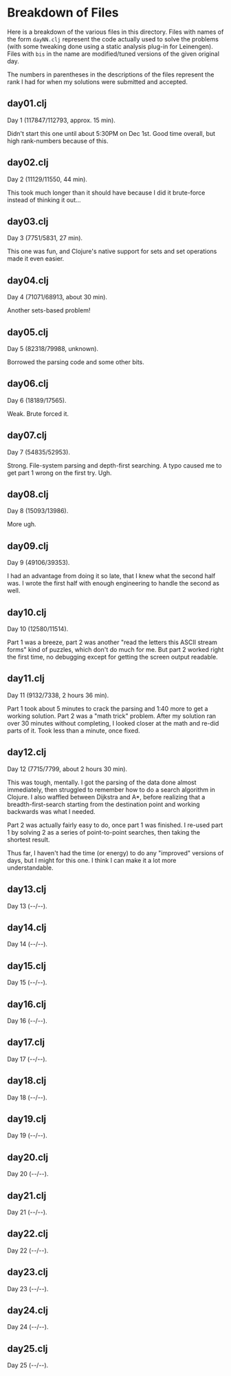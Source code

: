 # Breakdown of Files

Here is a breakdown of the various files in this directory. Files with names of the form `dayNN.clj` represent the code actually used to solve the problems (with some tweaking done using a static analysis plug-in for Leinengen). Files with `bis` in the name are modified/tuned versions of the given original day.

The numbers in parentheses in the descriptions of the files represent the rank I had for when my solutions were submitted and accepted.

## day01.clj

Day 1 (117847/112793, approx. 15 min).

Didn't start this one until about 5:30PM on Dec 1st. Good time overall, but high rank-numbers because of this.

## day02.clj

Day 2 (11129/11550, 44 min).

This took much longer than it should have because I did it brute-force instead of thinking it out...

## day03.clj

Day 3 (7751/5831, 27 min).

This one was fun, and Clojure's native support for sets and set operations made it even easier.

## day04.clj

Day 4 (71071/68913, about 30 min).

Another sets-based problem!

## day05.clj

Day 5 (82318/79988, unknown).

Borrowed the parsing code and some other bits.

## day06.clj

Day 6 (18189/17565).

Weak. Brute forced it.

## day07.clj

Day 7 (54835/52953).

Strong. File-system parsing and depth-first searching. A typo caused me to get part 1 wrong on the first try. Ugh.

## day08.clj

Day 8 (15093/13986).

More ugh.

## day09.clj

Day 9 (49106/39353).

I had an advantage from doing it so late, that I knew what the second half was. I wrote the first half with enough engineering to handle the second as well.

## day10.clj

Day 10 (12580/11514).

Part 1 was a breeze, part 2 was another "read the letters this ASCII stream forms" kind of puzzles, which don't do much for me. But part 2 worked right the first time, no debugging except for getting the screen output readable.

## day11.clj

Day 11 (9132/7338, 2 hours 36 min).

Part 1 took about 5 minutes to crack the parsing and 1:40 more to get a working solution. Part 2 was a "math trick" problem. After my solution ran over 30 minutes without completing, I looked closer at the math and re-did parts of it. Took less than a minute, once fixed.

## day12.clj

Day 12 (7715/7799, about 2 hours 30 min).

This was tough, mentally. I got the parsing of the data done almost immediately, then struggled to remember how to do a search algorithm in Clojure. I also waffled between Dijkstra and A*, before realizing that a breadth-first-search starting from the destination point and working backwards was what I needed.

Part 2 was actually fairly easy to do, once part 1 was finished. I re-used part 1 by solving 2 as a series of point-to-point searches, then taking the shortest result.

Thus far, I haven't had the time (or energy) to do any "improved" versions of days, but I might for this one. I think I can make it a lot more understandable.

## day13.clj

Day 13 (--/--).

## day14.clj

Day 14 (--/--).

## day15.clj

Day 15 (--/--).

## day16.clj

Day 16 (--/--).

## day17.clj

Day 17 (--/--).

## day18.clj

Day 18 (--/--).

## day19.clj

Day 19 (--/--).

## day20.clj

Day 20 (--/--).

## day21.clj

Day 21 (--/--).

## day22.clj

Day 22 (--/--).

## day23.clj

Day 23 (--/--).

## day24.clj

Day 24 (--/--).

## day25.clj

Day 25 (--/--).
